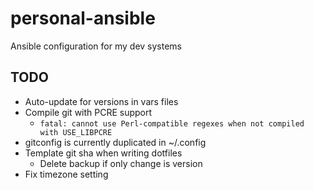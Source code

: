 # personal-ansible

Ansible configuration for my dev systems

## TODO

-   Auto-update for versions in vars files
-   Compile git with PCRE support
    -   `fatal: cannot use Perl-compatible regexes when not compiled with USE_LIBPCRE`
-   gitconfig is currently duplicated in ~/.config
-   Template git sha when writing dotfiles
    -   Delete backup if only change is version
-   Fix timezone setting
